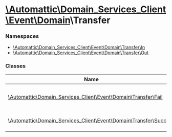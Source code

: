 # [\Automattic](../namespaces/automattic.md)[\Domain_Services_Client](../namespaces/automattic-domain-services-client.md)[\Event](../namespaces/automattic-domain-services-client-event.md)[\Domain](../namespaces/automattic-domain-services-client-event-domain.md)\Transfer

### Namespaces

* [\Automattic\Domain_Services_Client\Event\Domain\Transfer\In](../namespaces/automattic-domain-services-client-event-domain-transfer-in.md)
* [\Automattic\Domain_Services_Client\Event\Domain\Transfer\Out](../namespaces/automattic-domain-services-client-event-domain-transfer-out.md)

### Classes

| Name | Summary |
|------|---------|
| [\Automattic\Domain_Services_Client\Event\Domain\Transfer\Fail](../classes/Automattic-Domain-Services-Client-Event-Domain-Transfer-Fail.md) | Failure event for a `Domain\Transfer` command |
| [\Automattic\Domain_Services_Client\Event\Domain\Transfer\Success](../classes/Automattic-Domain-Services-Client-Event-Domain-Transfer-Success.md) | Domain transfer successfully event |
